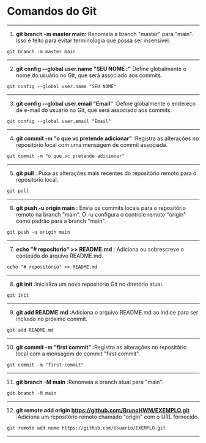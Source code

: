 # Comandos do Git

---
1. **git branch -m master main:** Renomeia a branch "master" para "main". Isso é feito para evitar terminologia que possa ser insensível.
```
git branch -m master main
```
---
2. **git config --global user.name "SEU NOME :"** Define globalmente o nome do usuário no Git, que será associado aos commits.
```
git config --global user.name "SEU NOME"
```
---
3. **git config --global user.email "Email"** :Define globalmente o endereço de e-mail do usuário no Git, que será associado aos commits.
```
git config --global user.email "Email"
```
---
4. **git commit -m "o que vc pretende adicionar"** :Registra as alterações no repositório local com uma mensagem de commit associada.
```
git commit -m "o que vc pretende adicionar"
```
---
5.  **git pull** : Puxa as alterações mais recentes do repositório remoto para o repositório local.
```
git pull
```
---
6.  **git push -u origin main** : Envia os commits locais para o repositório remoto na branch "main". O -u configura o controle remoto "origin" como padrão para a branch "main".
```
git push -u origin main
```
---
7. **echo "# repositorio" >> README.md** : Adiciona ou sobrescreve o conteúdo do arquivo README.md.
```
echo "# repositorio" >> README.md
```
---
8. **git init** :Inicializa um novo repositório Git no diretório atual.
```
git init
```
---
9. **git add README.md** :Adiciona o arquivo README.md ao índice para ser incluído no próximo commit.
```
git add README.md
```
---
10. **git commit -m "first commit"** :Registra as alterações no repositório local com a mensagem de commit "first commit".
```
git commit -m "first commit"
```
---
11. **git branch -M main** :Renomeia a branch atual para "main".
```
git branch -M main
```
---
12. **git remote add origin https://github.com/BrunoHWM/EXEMPLO.git** :Adiciona um repositório remoto chamado "origin" com o URL fornecido.
```
git remote add nome https://github.com/Usuario/EXEMPLO.git
```
---

